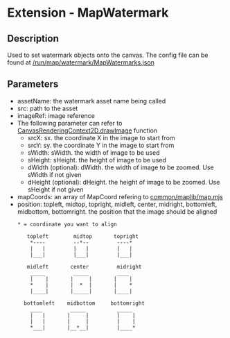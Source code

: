 # Extension - MapWatermark
## Description
Used to set watermark objects onto the canvas.
The config file can be found at [/run/map/watermark/MapWatermarks.json](../../run/map/watermark/MapWatermarks.json)

## Parameters
* assetName: the watermark asset name being called
* src: path to the asset
* imageRef: image reference
* The following parameter can refer to [CanvasRenderingContext2D.drawImage](https://developer.mozilla.org/zh-CN/docs/Web/API/CanvasRenderingContext2D/drawImage) function
    * srcX: sx. the coordinate X in the image to start from
    * srcY: sy. the coordinate Y in the image to start from
    * sWidth: sWidth. the width of image to be used
    * sHeight: sHeight. the height of image to be used
    * dWidth (optional): dWidth. the width of image to be zoomed. Use sWidth if not given
    * dHeight (optional): dHeight. the height of image to be zoomed. Use sHeight if not given
* mapCoords: an array of MapCoord refering to [common/maplib/map.mjs](../../common/maplib/map.mjs)
* position: topleft, midtop, topright, midleft, center, midright, bottomleft, midbottom, bottomright. the position that the image should be aligned
    ```
    * = coordinate you want to align
    
       topleft        midtop       topright
        *----         --*--         ----*
        |   |         |   |         |   |
        |___|         |___|         |___|

       midleft       center         midright
        _____         _____         ____
        |    |       |     |       |    |
        *    |       |  *  |       |    *
        |____|       |_____|       |____|

      bottomleft    midbottom     bottomright
        ____         _____          _____
        |   |       |     |         |    |
        |   |       |     |         |    |
        *___|       |__*__|         |____*
    ```
